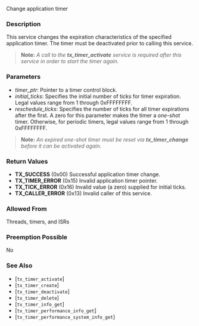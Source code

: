Change application timer

### Description

This service changes the expiration characteristics of the specified application timer. The timer must be deactivated prior to calling this service.

> **Note:** *A call to the* ***tx_timer_activate*** *service is required after this service in order to start the timer again.*

### Parameters

- *timer_ptr*: Pointer to a timer control block.
- *initial_ticks*: Specifies the initial number of ticks for timer expiration. Legal values range from 1 through 0xFFFFFFFF.
- *reschedule_ticks*: Specifies the number of ticks for all timer expirations after the first. A zero for this parameter makes the timer a *one-shot* timer. Otherwise, for periodic timers, legal values range from 1 through 0xFFFFFFFF.

> **Note:** *An expired one-shot timer must be reset via*
***tx_timer_change*** *before it can be activated again.*

### Return Values

- **TX_SUCCESS** (0x00) Successful application timer change.
- **TX_TIMER_ERROR** (0x15) Invalid application timer pointer.
- **TX_TICK_ERROR** (0x16) Invalid value (a zero) supplied for initial ticks.
- **TX_CALLER_ERROR** (0x13) Invalid caller of this service.

### Allowed From

Threads, timers, and ISRs

### Preemption Possible

No

### See Also

- [`tx_timer_activate`]
- [`tx_timer_create`]
- [`tx_timer_deactivate`]
- [`tx_timer_delete`]
- [`tx_timer_info_get`]
- [`tx_timer_performance_info_get`]
- [`tx_timer_performance_system_info_get`]

